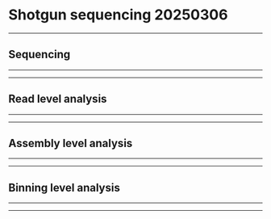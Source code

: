 # Shotgun sequencing 20250306
---

## Sequencing
---

---
## Read level analysis
---

---
## Assembly level analysis
---

---
## Binning level analysis
---
---
